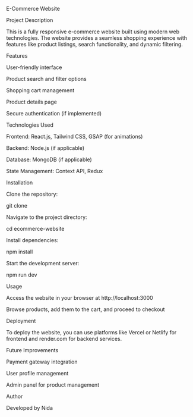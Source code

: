 E-Commerce Website

Project Description

This is a fully responsive e-commerce website built using modern web technologies. The website provides a seamless shopping experience with features like product listings, search functionality, and dynamic filtering.

Features

User-friendly interface

Product search and filter options

Shopping cart management

Product details page

Secure authentication (if implemented)

Technologies Used

Frontend: React.js, Tailwind CSS, GSAP (for animations)

Backend: Node.js (if applicable)

Database: MongoDB (if applicable)

State Management: Context API, Redux

Installation

Clone the repository:

git clone <repository-url>

Navigate to the project directory:

cd ecommerce-website

Install dependencies:

npm install

Start the development server:

npm run dev

Usage

Access the website in your browser at http://localhost:3000

Browse products, add them to the cart, and proceed to checkout

Deployment

To deploy the website, you can use platforms like Vercel or Netlify for frontend and render.com for backend services.

Future Improvements

Payment gateway integration

User profile management

Admin panel for product management

Author

Developed by Nida
